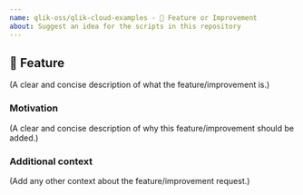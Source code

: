 ```yaml
---
name: qlik-oss/qlik-cloud-examples - 🚀 Feature or Improvement
about: Suggest an idea for the scripts in this repository
---
```


## 🚀 Feature

(A clear and concise description of what the feature/improvement is.)

### Motivation

(A clear and concise description of why this feature/improvement should be added.)

### Additional context

(Add any other context about the feature/improvement request.)
